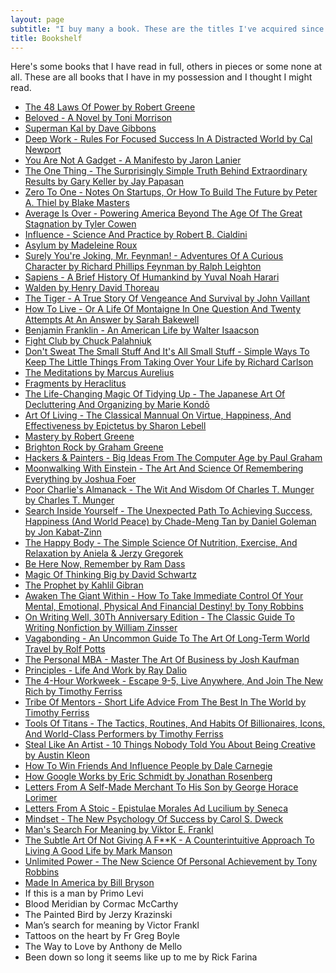 ```yaml
---
layout: page
subtitle: "I buy many a book. These are the titles I've acquired since 2016."
title: Bookshelf
---
```


Here's some books that I have read in full, others in pieces or some none at all. These are all books that I have in my possession and I thought I might read. 

* [The 48 Laws Of Power by Robert Greene](https://www.amazon.com/s?k=9780140280197)
* [Beloved - A Novel by Toni Morrison](https://www.amazon.com/s?k=9781400033416)
* [Superman Kal by Dave Gibbons](https://www.amazon.com/s?k=9780930289232)
* [Deep Work - Rules For Focused Success In A Distracted World by Cal Newport](https://www.amazon.com/s?k=9781455586691)
* [You Are Not A Gadget - A Manifesto by Jaron Lanier](https://www.amazon.com/s?k=9780307389978)
* [The One Thing - The Surprisingly Simple Truth Behind Extraordinary Results by Gary Keller by Jay Papasan](https://www.amazon.com/s?k=9781885167774)
* [Zero To One - Notes On Startups, Or How To Build The Future by Peter A. Thiel by Blake Masters](https://www.amazon.com/s?k=9780804139298)
* [Average Is Over - Powering America Beyond The Age Of The Great Stagnation by Tyler Cowen](https://www.amazon.com/s?k=9780525953739)
* [Influence - Science And Practice by Robert B. Cialdini](https://www.amazon.com/s?k=9780205609994)
* [Asylum by Madeleine Roux](https://www.amazon.com/s?k=9780062220974)
* [Surely You're Joking, Mr. Feynman! - Adventures Of A Curious Character by Richard Phillips Feynman by Ralph Leighton](https://www.amazon.com/s?k=9780393316049)
* [Sapiens - A Brief History Of Humankind by Yuval Noah Harari](https://www.amazon.com/s?k=9780062316097)
* [Walden by Henry David Thoreau](https://www.amazon.com/s?k=9781619493919)
* [The Tiger - A True Story Of Vengeance And Survival by John Vaillant](https://www.amazon.com/s?k=9780307389046)
* [How To Live - Or A Life Of Montaigne In One Question And Twenty Attempts At An Answer by Sarah Bakewell](https://www.amazon.com/s?k=9781590514832)
* [Benjamin Franklin - An American Life by Walter Isaacson](https://www.amazon.com/s?k=9780743258074)
* [Fight Club by Chuck Palahniuk](https://www.amazon.com/s?k=9780393355949)
* [Don't Sweat The Small Stuff And It's All Small Stuff - Simple Ways To Keep The Little Things From Taking Over Your Life by Richard Carlson](https://www.amazon.com/s?k=9780786881857)
* [The Meditations by Marcus Aurelius](https://www.amazon.com/s?k=9780812968255)
* [Fragments by Heraclitus](https://www.amazon.com/s?k=9781420967531)
* [The Life-Changing Magic Of Tidying Up - The Japanese Art Of Decluttering And Organizing by Marie Kondō](https://www.amazon.com/s?k=9781607747307)
* [Art Of Living - The Classical Mannual On Virtue, Happiness, And Effectiveness by Epictetus by Sharon Lebell](https://www.amazon.com/s?k=9780061286056)
* [Mastery by Robert Greene](https://www.amazon.com/s?k=9780143124177)
* [Brighton Rock by Graham Greene](https://www.amazon.com/s?k=9780142437971)
* [Hackers & Painters - Big Ideas From The Computer Age by Paul Graham](https://www.amazon.com/s?k=9781449389550)
* [Moonwalking With Einstein - The Art And Science Of Remembering Everything by Joshua Foer](https://www.amazon.com/s?k=9780143120537)
* [Poor Charlie's Almanack - The Wit And Wisdom Of Charles T. Munger by Charles T. Munger](https://www.amazon.com/s?k=9781578645015)
* [Search Inside Yourself - The Unexpected Path To Achieving Success, Happiness (And World Peace) by Chade-Meng Tan by Daniel Goleman by Jon Kabat-Zinn](https://www.amazon.com/s?k=9780062116932)
* [The Happy Body - The Simple Science Of Nutrition, Exercise, And Relaxation by Aniela & Jerzy Gregorek](https://www.amazon.com/s?k=9780982403822)
* [Be Here Now, Remember by Ram Dass](https://www.amazon.com/s?k=9780517543054)
* [Magic Of Thinking Big by David Schwartz](https://www.amazon.com/s?k=9780671646783)
* [The Prophet by Kahlil Gibran](https://www.amazon.com/s?k=9780646266428)
* [Awaken The Giant Within - How To Take Immediate Control Of Your Mental, Emotional, Physical And Financial Destiny! by Tony Robbins](https://www.amazon.com/s?k=9780671791544)
* [On Writing Well, 30Th Anniversary Edition - The Classic Guide To Writing Nonfiction by William Zinsser](https://www.amazon.com/s?k=9780060891541)
* [Vagabonding - An Uncommon Guide To The Art Of Long-Term World Travel by Rolf Potts](https://www.amazon.com/s?k=9780812992182)
* [The Personal MBA - Master The Art Of Business by Josh Kaufman](https://www.amazon.com/s?k=9781591845577)
* [Principles - Life And Work by Ray Dalio](https://www.amazon.com/s?k=9781501124020)
* [The 4-Hour Workweek - Escape 9-5, Live Anywhere, And Join The New Rich by Timothy Ferriss](https://www.amazon.com/s?k=9780307465351)
* [Tribe Of Mentors - Short Life Advice From The Best In The World by Timothy Ferriss](https://www.amazon.com/s?k=9781328994967)
* [Tools Of Titans - The Tactics, Routines, And Habits Of Billionaires, Icons, And World-Class Performers by Timothy Ferriss](https://www.amazon.com/s?k=9781328683786)
* [Steal Like An Artist - 10 Things Nobody Told You About Being Creative by Austin Kleon](https://www.amazon.com/s?k=9780761169253)
* [How To Win Friends And Influence People by Dale Carnegie](https://www.amazon.com/s?k=9780671027032)
* [How Google Works by Eric Schmidt by Jonathan Rosenberg](https://www.amazon.com/s?k=9781455582327)
* [Letters From A Self-Made Merchant To His Son by George Horace Lorimer](https://www.amazon.com/s?k=9781502586261)
* [Letters From A Stoic - Epistulae Morales Ad Lucilium by Seneca](https://www.amazon.com/s?k=9780140442106)
* [Mindset - The New Psychology Of Success by Carol S. Dweck](https://www.amazon.com/s?k=9780345472328)
* [Man's Search For Meaning by Viktor E. Frankl](https://www.amazon.com/s?k=9780807014271)
* [The Subtle Art Of Not Giving A F**K - A Counterintuitive Approach To Living A Good Life by Mark Manson](https://www.amazon.com/s?k=9780062457714)
* [Unlimited Power - The New Science Of Personal Achievement by Tony Robbins](https://www.amazon.com/s?k=9780684845777)
* [Made In America by Bill Bryson](https://www.amazon.com/s?k=9780380713813)
* If this is a man by Primo Levi 
* Blood Meridian by Cormac McCarthy 
* The Painted Bird by Jerzy Krazinski 
* Man’s search for meaning by Victor Frankl 
* Tattoos on the heart by Fr Greg Boyle 
* The Way to Love by Anthony de Mello 
* Been down so long it seems like up to me by Rick Farina 